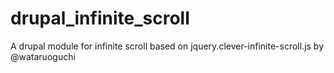 # drupal_infinite_scroll
A drupal module for infinite scroll based on jquery.clever-infinite-scroll.js by @wataruoguchi
